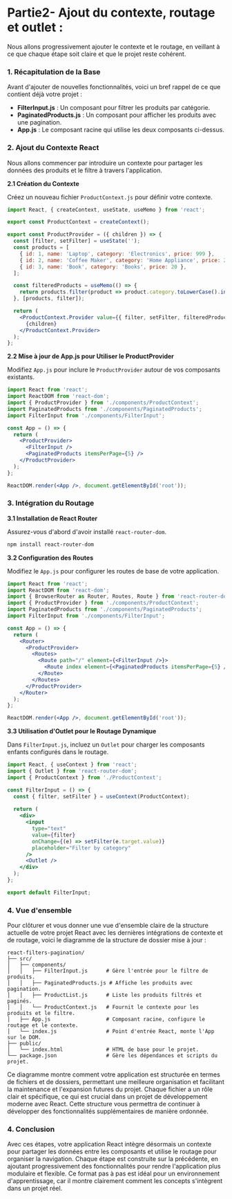 # Partie2- Ajout du contexte, routage et outlet : 

Nous allons progressivement ajouter le contexte et le routage, en veillant à ce que chaque étape soit claire et que le projet reste cohérent.

### 1. Récapitulation de la Base

Avant d'ajouter de nouvelles fonctionnalités, voici un bref rappel de ce que contient déjà votre projet :

- **FilterInput.js** : Un composant pour filtrer les produits par catégorie.
- **PaginatedProducts.js** : Un composant pour afficher les produits avec une pagination.
- **App.js** : Le composant racine qui utilise les deux composants ci-dessus.

### 2. Ajout du Contexte React

Nous allons commencer par introduire un contexte pour partager les données des produits et le filtre à travers l'application.

**2.1 Création du Contexte**

Créez un nouveau fichier `ProductContext.js` pour définir votre contexte.

```jsx
import React, { createContext, useState, useMemo } from 'react';

export const ProductContext = createContext();

export const ProductProvider = ({ children }) => {
  const [filter, setFilter] = useState('');
  const products = [
    { id: 1, name: 'Laptop', category: 'Electronics', price: 999 },
    { id: 2, name: 'Coffee Maker', category: 'Home Appliance', price: 250 },
    { id: 3, name: 'Book', category: 'Books', price: 20 },
  ];

  const filteredProducts = useMemo(() => {
    return products.filter(product => product.category.toLowerCase().includes(filter.toLowerCase()));
  }, [products, filter]);

  return (
    <ProductContext.Provider value={{ filter, setFilter, filteredProducts }}>
      {children}
    </ProductContext.Provider>
  );
};
```

**2.2 Mise à jour de App.js pour Utiliser le ProductProvider**

Modifiez `App.js` pour inclure le `ProductProvider` autour de vos composants existants.

```jsx
import React from 'react';
import ReactDOM from 'react-dom';
import { ProductProvider } from './components/ProductContext';
import PaginatedProducts from './components/PaginatedProducts';
import FilterInput from './components/FilterInput';

const App = () => {
  return (
    <ProductProvider>
      <FilterInput />
      <PaginatedProducts itemsPerPage={5} />
    </ProductProvider>
  );
};

ReactDOM.render(<App />, document.getElementById('root'));
```

### 3. Intégration du Routage

**3.1 Installation de React Router**

Assurez-vous d'abord d'avoir installé `react-router-dom`.

```bash
npm install react-router-dom
```

**3.2 Configuration des Routes**

Modifiez le `App.js` pour configurer les routes de base de votre application.

```jsx
import React from 'react';
import ReactDOM from 'react-dom';
import { BrowserRouter as Router, Routes, Route } from 'react-router-dom';
import { ProductProvider } from './components/ProductContext';
import PaginatedProducts from './components/PaginatedProducts';
import FilterInput from './components/FilterInput';

const App = () => {
  return (
    <Router>
      <ProductProvider>
        <Routes>
          <Route path="/" element={<FilterInput />}>
            <Route index element={<PaginatedProducts itemsPerPage={5} />} />
          </Route>
        </Routes>
      </ProductProvider>
    </Router>
  );
};

ReactDOM.render(<App />, document.getElementById('root'));
```

**3.3 Utilisation d'Outlet pour le Routage Dynamique**

Dans `FilterInput.js`, incluez un `Outlet` pour charger les composants enfants configurés dans le routage.

```jsx
import React, { useContext } from 'react';
import { Outlet } from 'react-router-dom';
import { ProductContext } from './ProductContext';

const FilterInput = () => {
  const { filter, setFilter } = useContext(ProductContext);
  
  return (
    <div>
      <input
        type="text"
        value={filter}
        onChange={(e) => setFilter(e.target.value)}
        placeholder="Filter by category"
      />
      <Outlet />
    </div>
  );
};

export default FilterInput;
```

### 4.  Vue d'ensemble
Pour clôturer et vous donner une vue d'ensemble claire de la structure actuelle de votre projet React avec les dernières intégrations de contexte et de routage, voici le diagramme de la structure de dossier mise à jour :

```
react-filters-pagination/
├── src/
│   ├── components/
│   │   ├── FilterInput.js      # Gère l'entrée pour le filtre de produits.
│   │   ├── PaginatedProducts.js # Affiche les produits avec pagination.
│   │   ├── ProductList.js      # Liste les produits filtrés et paginés.
│   │   └── ProductContext.js   # Fournit le contexte pour les produits et le filtre.
│   ├── App.js                  # Composant racine, configure le routage et le contexte.
│   └── index.js                # Point d'entrée React, monte l'App sur le DOM.
├── public/
│   └── index.html              # HTML de base pour le projet.
└── package.json                # Gère les dépendances et scripts du projet.
```

Ce diagramme montre comment votre application est structurée en termes de fichiers et de dossiers, permettant une meilleure organisation et facilitant la maintenance et l'expansion futures du projet. Chaque fichier a un rôle clair et spécifique, ce qui est crucial dans un projet de développement moderne avec React. Cette structure vous permettra de continuer à développer des fonctionnalités supplémentaires de manière ordonnée.

### 4. Conclusion

Avec ces étapes, votre application React intègre désormais un contexte pour partager les données entre les composants et utilise le routage pour organiser la navigation. Chaque étape est construite sur la précédente, en ajoutant progressivement des fonctionnalités pour rendre l'application plus modulaire et flexible. Ce format pas à pas est idéal pour un environnement d'apprentissage, car il montre clairement comment les concepts s'intègrent dans un projet réel.
